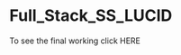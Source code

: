 # Full_Stack_SS_LUCID

To see the final working click <a src="https://safiyatulhoque.github.io/Full_Stack_SS_LUCID/"> HERE <a/>
